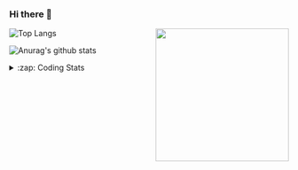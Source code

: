 ### Hi there 👋

<!--
**tao8687/tao8687** is a ✨ _special_ ✨ repository because its `README.md` (this file) appears on your GitHub profile.

Here are some ideas to get you started:

- 🔭 I’m currently working on ...
- 🌱 I’m currently learning ...
- 👯 I’m looking to collaborate on ...
- 🤔 I’m looking for help with ...
- 💬 Ask me about ...
- 📫 How to reach me: ...
- 😄 Pronouns: ...
- ⚡ Fun fact: ...
-->

<img align='right' src="https://media.giphy.com/media/M9gbBd9nbDrOTu1Mqx/giphy.gif" width="240">

  
![Top Langs](https://github-readme-stats.vercel.app/api/top-langs/?username=tao8687&layout=compact&title_color=23238E&text_color=A67D3D)

![Anurag's github stats](https://github-readme-stats.vercel.app/api?username=tao8687&show_icons=true&&text_color=A67D3D&title_color=23238E&show_icons=false&count_private=true&hide=stars)

<details>
  <summary>:zap: Coding Stats</summary>
  <br>
    
<!--START_SECTION:waka-->

```text
From: 26 April 2023 - To: 03 May 2023

C                 10 hrs 8 mins   ██████████████████▓░░░░░░   74.41 %
Python            57 mins         █▓░░░░░░░░░░░░░░░░░░░░░░░   07.00 %
Makefile          42 mins         █▒░░░░░░░░░░░░░░░░░░░░░░░   05.24 %
JSON              41 mins         █▒░░░░░░░░░░░░░░░░░░░░░░░   05.10 %
Text              29 mins         █░░░░░░░░░░░░░░░░░░░░░░░░   03.59 %
C++               18 mins         ▓░░░░░░░░░░░░░░░░░░░░░░░░   02.27 %
```

<!--END_SECTION:waka-->
</details>
